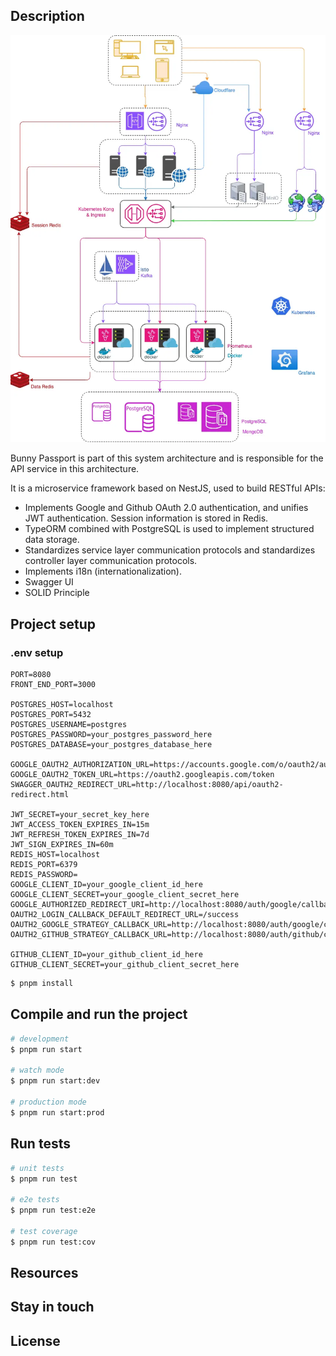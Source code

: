 
## Description

![system architecture diagram](https://raw.githubusercontent.com/zrwusa/assets/master/images/bunny-nest/bunny-farm.webp)

Bunny Passport is part of this system architecture and is responsible for the API service in this architecture.

It is a microservice framework based on NestJS, used to build RESTful APIs:

 - Implements Google and Github OAuth 2.0 authentication, and unifies JWT authentication. Session information is stored in Redis.
 - TypeORM combined with PostgreSQL is used to implement structured data storage.
 - Standardizes service layer communication protocols and standardizes controller layer communication protocols.
 - Implements i18n (internationalization).
 - Swagger UI
 - SOLID Principle



## Project setup

### .env setup
```text
PORT=8080
FRONT_END_PORT=3000

POSTGRES_HOST=localhost
POSTGRES_PORT=5432
POSTGRES_USERNAME=postgres
POSTGRES_PASSWORD=your_postgres_password_here
POSTGRES_DATABASE=your_postgres_database_here

GOOGLE_OAUTH2_AUTHORIZATION_URL=https://accounts.google.com/o/oauth2/auth
GOOGLE_OAUTH2_TOKEN_URL=https://oauth2.googleapis.com/token
SWAGGER_OAUTH2_REDIRECT_URL=http://localhost:8080/api/oauth2-redirect.html

JWT_SECRET=your_secret_key_here
JWT_ACCESS_TOKEN_EXPIRES_IN=15m
JWT_REFRESH_TOKEN_EXPIRES_IN=7d
JWT_SIGN_EXPIRES_IN=60m
REDIS_HOST=localhost
REDIS_PORT=6379
REDIS_PASSWORD=
GOOGLE_CLIENT_ID=your_google_client_id_here
GOOGLE_CLIENT_SECRET=your_google_client_secret_here
GOOGLE_AUTHORIZED_REDIRECT_URI=http://localhost:8080/auth/google/callback
OAUTH2_LOGIN_CALLBACK_DEFAULT_REDIRECT_URL=/success
OAUTH2_GOOGLE_STRATEGY_CALLBACK_URL=http://localhost:8080/auth/google/callback
OAUTH2_GITHUB_STRATEGY_CALLBACK_URL=http://localhost:8080/auth/github/callback

GITHUB_CLIENT_ID=your_github_client_id_here
GITHUB_CLIENT_SECRET=your_github_client_secret_here
```

```bash
$ pnpm install
```

## Compile and run the project

```bash
# development
$ pnpm run start

# watch mode
$ pnpm run start:dev

# production mode
$ pnpm run start:prod
```

## Run tests

```bash
# unit tests
$ pnpm run test

# e2e tests
$ pnpm run test:e2e

# test coverage
$ pnpm run test:cov
```

## Resources

## Stay in touch


## License